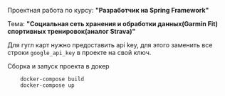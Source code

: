 Проектная работа по курсу: **"Разработчик на Spring Framework"**

Тема: **"Социальная сеть хранения и обработки данных(Garmin Fit) спортивных тренировок(аналог Strava)"**

Для гугл карт нужно предоставить api key, для этого заменить все строки `google_api_key` в проекте на свой ключ.

Сборка и запуск проекта в докер

        docker-compose build   
        docker-compose up

